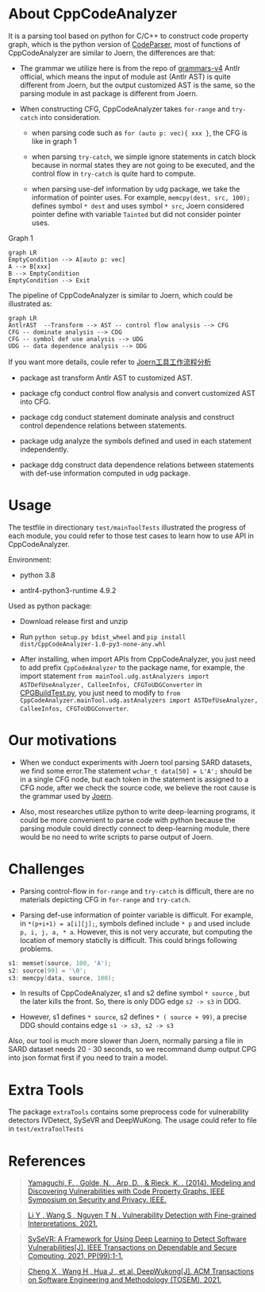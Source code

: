 # About CppCodeAnalyzer

It is a parsing tool based on python for C/C++ to construct code property graph, which is the python version of [CodeParser](https://github.com/for-just-we/CodeParser), most of functions of CppCodeAnalyzer are similar to Joern, the differences are that:

- The grammar we utilize here is from the repo of [grammars-v4](https://github.com/antlr/grammars-v4) Antlr official, which means the input of module ast (Antlr AST) is quite different from Joern, but the output customized AST is the same, so the parsing module in ast package is different from Joern.

- When constructing CFG, CppCodeAnalyzer takes `for-range` and `try-catch` into consideration.

    * when parsing code such as `for (auto p: vec){ xxx }`, the CFG is like in graph 1
    
    * when parsing `try-catch`, we simple ignore statements in catch block because in normal states they are not going to be executed, and the control flow in `try-catch` is quite hard to compute.
    
    * when parsing use-def information by udg package, we take the information of pointer uses. For example, `memcpy(dest, src, 100);` defines symbol `* dest` and uses symbol `* src`, Joern considered pointer define with variable `Tainted` but did not consider pointer uses.

Graph 1    
```mermaid
graph LR
EmptyCondition --> A[auto p: vec]
A --> B[xxx]
B --> EmptyCondition
EmptyCondition --> Exit
```  

The pipeline of CppCodeAnalyzer is similar to Joern, which could be illustrated as:

```mermaid
graph LR
AntlrAST  --Transform --> AST -- control flow analysis --> CFG 
CFG -- dominate analysis --> CDG
CFG -- symbol def use analysis --> UDG
UDG -- data dependence analysis --> DDG
```

If you want more details, coule refer to [Joern工具工作流程分析](https://blog.csdn.net/qq_44370676/article/details/125089161)

- package ast transform Antlr AST to customized AST.

- package cfg conduct control flow analysis and convert customized AST into CFG.

- package cdg conduct statement dominate analysis and construct control dependence relations between statements.

- package udg analyze the symbols defined and used in each statement independently.

- package ddg construct data dependence relations between statements with def-use information computed in udg package.
  
  
# Usage

The testfile in directionary `test/mainToolTests` illustrated the progress of each module, you could refer to those test cases to learn how to use API in CppCodeAnalyzer.

Environment:

- python 3.8

- antlr4-python3-runtime 4.9.2

Used as python package:

- Download release first and unzip

- Run `python setup.py bdist_wheel` and `pip install dist/CppCodeAnalyzer-1.0-py3-none-any.whl`

- After installing, when import APIs from CppCodeAnalyzer, you just need to add prefix `CppCodeAnalyzer` to the package name, for example, the import statement `from mainTool.udg.astAnalyzers import ASTDefUseAnalyzer, CalleeInfos, CFGToUDGConverter` in [CPGBuildTest.py](https://github.com/for-just-we/CppCodeAnalyzer/blob/master/test/mainToolTests/CPGBuildTest.py), you just need to modify to `from CppCodeAnalyzer.mainTool.udg.astAnalyzers import ASTDefUseAnalyzer, CalleeInfos, CFGToUDGConverter`.


# Our motivations

- When we conduct experiments with Joern tool parsing SARD datasets, we find some error.The statement `wchar_t data[50] = L'A';` should be in a single CFG node, but each token in the statement is assigned to a CFG node, after we check the source code, we believe the root cause is the grammar used by [Joern](https://github.com/octopus-platform/joern/blob/dev/projects/extensions/joern-fuzzyc/src/main/java/antlr/Function.g4#L13).  

- Also, most researches utilize python to write deep-learning programs, it could be more convenient to parse code with python because the parsing module could directly connect to deep-learning module, there would be no need to write scripts to parse output of Joern.

# Challenges

- Parsing control-flow in `for-range` and `try-catch` is difficult, there are no materials depicting CFG in `for-range` and `try-catch`.

- Parsing def-use information of pointer variable is difficult. For example, in `*(p+i+1) = a[i][j];`, symbols defined include `* p` and used include `p, i, j, a, * a`. However, this is not very accurate, but computing the location of memory staticlly is difficult. This could brings following problems.

```cpp
s1: memset(source, 100, 'A');
s2: source[99] = '\0';
s3: memcpy(data, source, 100);
```

- In results of CppCodeAnalyzer, s1 and s2 define symbol `* source` , but the later kills the front. So, there is only DDG edge `s2 -> s3` in DDG.

- However, s1 defines `* source`, s2 defines `* ( source + 99)`, a precise DDG should contains edge `s1 -> s3, s2 -> s3`

Also, our tool is much more slower than Joern, normally parsing a file in SARD dataset needs 20 - 30 seconds, so we recommand dump output CPG into json format first if you need to train a model.









# Extra Tools

The package `extraTools` contains some preprocess code for vulnerability detectors IVDetect, SySeVR and DeepWuKong. The usage could refer to file in `test/extraToolTests`


# References


> [Yamaguchi, F. , Golde, N. , Arp, D. , & Rieck, K. . (2014). Modeling and Discovering Vulnerabilities with Code Property Graphs. IEEE Symposium on Security and Privacy. IEEE.](https://ieeexplore.ieee.org/document/6956589)

> [Li Y , Wang S , Nguyen T N . Vulnerability Detection with Fine-grained Interpretations. 2021.](https://arxiv.org/abs/2106.10478)

> [SySeVR: A Framework for Using Deep Learning to Detect Software Vulnerabilities\[J\]. IEEE Transactions on Dependable and Secure Computing, 2021, PP(99):1-1.](https://arxiv.org/abs/1807.06756)

> [Cheng X , Wang H , Hua J , et al. DeepWukong[J]. ACM Transactions on Software Engineering and Methodology (TOSEM), 2021.](https://dl.acm.org/doi/10.1145/3436877)
